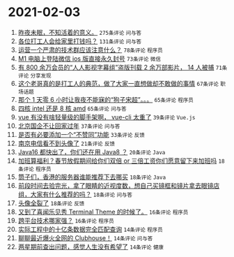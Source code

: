 # 2021-02-03

1. [昨夜未眠，不知活着的意义。](https://www.v2ex.com/t/750791) `275条评论` `问与答`
1. [各位打工人会给家里打钱吗？](https://www.v2ex.com/t/750898) `131条评论` `问与答`
1. [运营一个严肃的技术群应该注意什么？](https://www.v2ex.com/t/750832) `78条评论` `程序员`
1. [M1 电脑上登陆微信 ios 版直接永久封号](https://www.v2ex.com/t/750850) `73条评论` `微信`
1. [有 800 余万会员的“人人影视字幕组”盗版刊载 2 余万部影片， 14 人被捕](https://www.v2ex.com/t/750933) `71条评论` `分享发现`
1. [这个老哥真的是打工人的典范，做了大家一直想做却不敢做的事情](https://www.v2ex.com/t/750848) `67条评论` `职场话题`
1. [那个 1 天零 6 小时让我夜不能寐的“狗子宋超”。。。](https://www.v2ex.com/t/750958) `65条评论` `程序员`
1. [四核 intel 还是 8 核 amd](https://www.v2ex.com/t/750805) `65条评论` `问与答`
1. [vue 有没有啥轻量级的脚手架啊， vue-cli 太重了](https://www.v2ex.com/t/750830) `39条评论` `Vue.js`
1. [北京国企不让回家过年](https://www.v2ex.com/t/750951) `37条评论` `问与答`
1. [是否有必要添加一个“不赞同”功能](https://www.v2ex.com/t/750973) `33条评论` `反馈`
1. [南京电信看不到头像了](https://www.v2ex.com/t/750782) `21条评论` `反馈`
1. [Java16 都快出了，你们还在用 Java8 ？](https://www.v2ex.com/t/751042) `20条评论` `Java`
1. [加班算福利？春节放假期间给你们双倍 or 三倍工资你们愿意留下来加班吗](https://www.v2ex.com/t/750861) `18条评论` `程序员`
1. [筒子们，香港的服务器谁能推荐下去哪买](https://www.v2ex.com/t/750803) `18条评论` `Java`
1. [前段时间去验完光，拿了眼睛的近视度数，想自己买镜框和镜片拿去眼镜店组，大家有什么推荐的吗？](https://www.v2ex.com/t/750796) `18条评论` `问与答`
1. [头像全裂了](https://www.v2ex.com/t/750779) `18条评论` `反馈`
1. [又到了喜闻乐见秀 Terminal Theme 的时候了。](https://www.v2ex.com/t/751017) `16条评论` `程序员`
1. [跨平台技术哪家强？](https://www.v2ex.com/t/750797) `16条评论` `程序员`
1. [实际工程中的十亿条数据完全匹配查询](https://www.v2ex.com/t/750893) `14条评论` `程序员`
1. [聊聊最近爆火全网的 Clubhouse！](https://www.v2ex.com/t/750859) `14条评论` `问与答`
1. [两星期前查出问题，感觉人生没有希望了](https://www.v2ex.com/t/750816) `14条评论` `健康`
